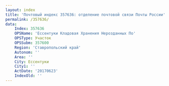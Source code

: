 ```yaml
---
layout: index
title: 'Почтовый индекс 357636: отделение почтовой связи Почты России'
permalink: /357636/
data:
    Index: 357636
    OPSName: 'Ессентуки Кладовая Хранения Нерозданных По'
    OPSType: Участок
    OPSSubm: 357600
    Region: 'Ставропольский край'
    Autonom: ''
    Area: ''
    City: Ессентуки
    City1: ''
    ActDate: '20170623'
    IndexOld: ''
---
```

